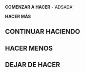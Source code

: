 **__COMENZAR A HACER__**
-`ADSADA´

**__HACER MÁS__**


**__CONTINUAR HACIENDO__**
-

**__HACER MENOS__**
-

**__DEJAR DE HACER__**
-
